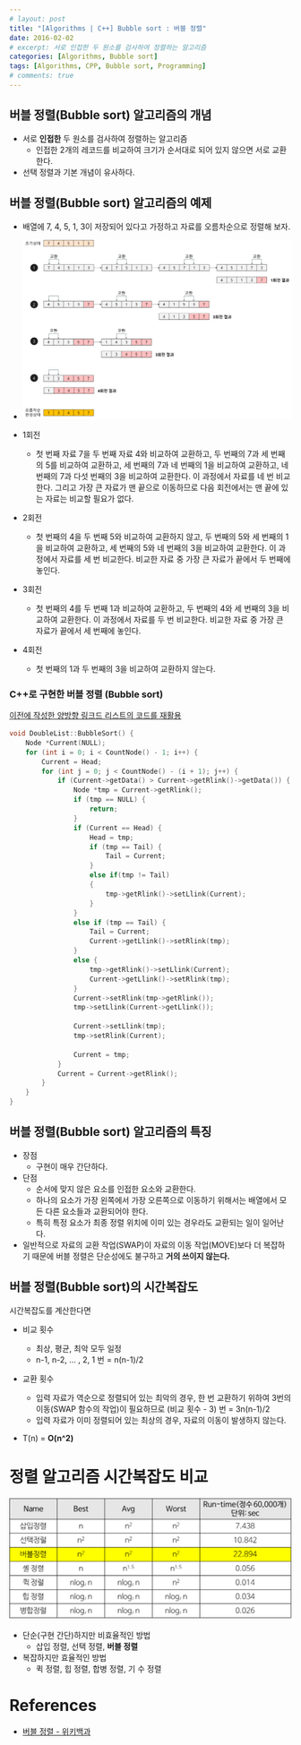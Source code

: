 ```yaml
---
# layout: post
title: "[Algorithms | C++] Bubble sort : 버블 정렬"
date: 2016-02-02
# excerpt: 서로 인접한 두 원소를 검사하여 정렬하는 알고리즘
categories: [Algorithms, Bubble sort]
tags: [Algorithms, CPP, Bubble sort, Programming]
# comments: true
---
```


## 버블 정렬(Bubble sort) 알고리즘의 개념
- 서로 **인접한** 두 원소를 검사하여 정렬하는 알고리즘
  - 인접한 2개의 레코드를 비교하여 크기가 순서대로 되어 있지 않으면 서로 교환한다.
- 선택 정렬과 기본 개념이 유사하다.


## 버블 정렬(Bubble sort) 알고리즘의 예제
- 배열에 7, 4, 5, 1, 3이 저장되어 있다고 가정하고 자료를 오름차순으로 정렬해 보자.

- ![](/images/algorithms/bubble-sort/bubble-sort.png)

- 1회전
  - 첫 번째 자료 7을 두 번째 자료 4와 비교하여 교환하고, 두 번째의 7과 세 번째의 5를 비교하여 교환하고, 세 번째의 7과 네 번째의 1을 비교하여 교환하고, 네 번째의 7과 다섯 번째의 3을 비교하여 교환한다. 이 과정에서 자료를 네 번 비교한다. 그리고 가장 큰 자료가 맨 끝으로 이동하므로 다음 회전에서는 맨 끝에 있는 자료는 비교할 필요가 없다.
- 2회전
  - 첫 번째의 4을 두 번째 5와 비교하여 교환하지 않고, 두 번째의 5와 세 번째의 1을 비교하여 교환하고, 세 번째의 5와 네 번째의 3을 비교하여 교환한다. 이 과정에서 자료를 세 번 비교한다. 비교한 자료 중 가장 큰 자료가 끝에서 두 번째에 놓인다.
- 3회전
  - 첫 번째의 4를 두 번째 1과 비교하여 교환하고, 두 번째의 4와 세 번째의 3을 비교하여 교환한다. 이 과정에서 자료를 두 번 비교한다. 비교한 자료 중 가장 큰 자료가 끝에서 세 번째에 놓인다.
- 4회전
  - 첫 번째의 1과 두 번째의 3을 비교하여 교환하지 않는다.

### C++로 구현한 버블 정렬 (Bubble sort)
[이전에 작성한 양방향 링크드 리스트의 코드를 재활용](https://kyungryeol-yoon.github.io/posts/data-structures-linked-list-array/)

```c++
void DoubleList::BubbleSort() {
	Node *Current(NULL);
	for (int i = 0; i < CountNode() - 1; i++) {
		Current = Head;
		for (int j = 0; j < CountNode() - (i + 1); j++) {
			if (Current->getData() > Current->getRlink()->getData()) {
				Node *tmp = Current->getRlink();
				if (tmp == NULL) {
					return;
				}
				if (Current == Head) {
					Head = tmp;
					if (tmp == Tail) {
						Tail = Current;
					}
					else if(tmp != Tail)
					{
						tmp->getRlink()->setLlink(Current);
					}
				}
				else if (tmp == Tail) {
					Tail = Current;
					Current->getLlink()->setRlink(tmp);
				}
				else {
					tmp->getRlink()->setLlink(Current);
					Current->getLlink()->setRlink(tmp);
				}
				Current->setRlink(tmp->getRlink());
				tmp->setLlink(Current->getLlink());

				Current->setLlink(tmp);
				tmp->setRlink(Current);

				Current = tmp;
			}
			Current = Current->getRlink();
		}
	}
}
```

## 버블 정렬(Bubble sort) 알고리즘의 특징
- 장점
  - 구현이 매우 간단하다.
- 단점
  - 순서에 맞지 않은 요소를 인접한 요소와 교환한다.
  - 하나의 요소가 가장 왼쪽에서 가장 오른쪽으로 이동하기 위해서는 배열에서 모든 다른 요소들과 교환되어야 한다.
  - 특히 특정 요소가 최종 정렬 위치에 이미 있는 경우라도 교환되는 일이 일어난다.
- 일반적으로 자료의 교환 작업(SWAP)이 자료의 이동 작업(MOVE)보다 더 복잡하기 때문에 버블 정렬은 단순성에도 불구하고 **거의 쓰이지 않는다.**


## 버블 정렬(Bubble sort)의 시간복잡도
시간복잡도를 계산한다면
- 비교 횟수
  - 최상, 평균, 최악 모두 일정
  - n-1, n-2, … , 2, 1 번 = n(n-1)/2
- 교환 횟수
  - 입력 자료가 역순으로 정렬되어 있는 최악의 경우, 한 번 교환하기 위하여 3번의 이동(SWAP 함수의 작업)이 필요하므로 (비교 횟수 - 3) 번 = 3n(n-1)/2
  - 입력 자료가 이미 정렬되어 있는 최상의 경우, 자료의 이동이 발생하지 않는다.

- T(n) = **O(n^2)**

# 정렬 알고리즘 시간복잡도 비교

![](/images/algorithms/bubble-sort/sort-time-complexity.png)

- 단순(구현 간단)하지만 비효율적인 방법
  - 삽입 정렬, 선택 정렬, **버블 정렬**
- 복잡하지만 효율적인 방법
  - 퀵 정렬, 힙 정렬, 합병 정렬, 기  수 정렬

# References

- [버블 정렬 - 위키백과](https://ko.wikipedia.org/wiki/%EA%B1%B0%ED%92%88_%EC%A0%95%EB%A0%AC)
